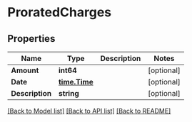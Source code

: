 # ProratedCharges

## Properties

Name | Type | Description | Notes
------------ | ------------- | ------------- | -------------
**Amount** | **int64** |  | [optional] 
**Date** | [**time.Time**](time.Time.md) |  | [optional] 
**Description** | **string** |  | [optional] 

[[Back to Model list]](../README.md#documentation-for-models) [[Back to API list]](../README.md#documentation-for-api-endpoints) [[Back to README]](../README.md)


